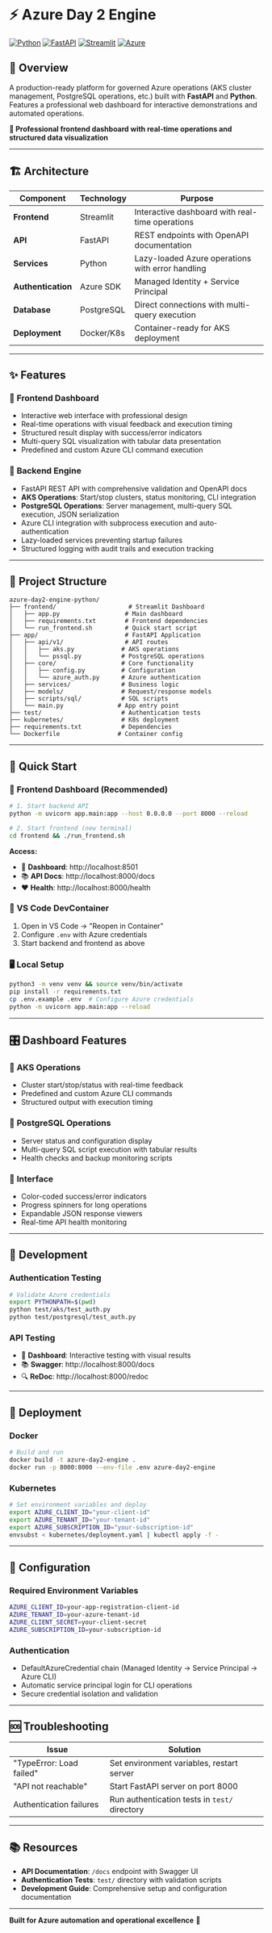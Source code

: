 # ⚡ Azure Day 2 Engine

[![Python](https://img.shields.io/badge/Python-3.11+-3776AB?logo=python&logoColor=white)](https://python.org)
[![FastAPI](https://img.shields.io/badge/FastAPI-Latest-009688?logo=fastapi&logoColor=white)](https://fastapi.tiangolo.com)
[![Streamlit](https://img.shields.io/badge/Frontend-Streamlit-FF6B6B?logo=streamlit&logoColor=white)](https://streamlit.io)
[![Azure](https://img.shields.io/badge/Azure-Ready-0078D4?logo=microsoft-azure&logoColor=white)](https://azure.microsoft.com)

## 🎯 Overview

A production-ready platform for governed Azure operations (AKS cluster management, PostgreSQL operations, etc.) built with **FastAPI** and **Python**. Features a professional web dashboard for interactive demonstrations and automated operations.

**🎨 Professional frontend dashboard with real-time operations and structured data visualization**

---

## 🏗️ Architecture

| Component | Technology | Purpose |
|-----------|------------|---------|
| **Frontend** | Streamlit | Interactive dashboard with real-time operations |
| **API** | FastAPI | REST endpoints with OpenAPI documentation |
| **Services** | Python | Lazy-loaded Azure operations with error handling |
| **Authentication** | Azure SDK | Managed Identity + Service Principal |
| **Database** | PostgreSQL | Direct connections with multi-query execution |
| **Deployment** | Docker/K8s | Container-ready for AKS deployment |

---

## ✨ Features

### 🎨 **Frontend Dashboard**
- Interactive web interface with professional design
- Real-time operations with visual feedback and execution timing
- Structured result display with success/error indicators
- Multi-query SQL visualization with tabular data presentation
- Predefined and custom Azure CLI command execution

### 🚀 **Backend Engine**
- FastAPI REST API with comprehensive validation and OpenAPI docs
- **AKS Operations**: Start/stop clusters, status monitoring, CLI integration
- **PostgreSQL Operations**: Server management, multi-query SQL execution, JSON serialization
- Azure CLI integration with subprocess execution and auto-authentication
- Lazy-loaded services preventing startup failures
- Structured logging with audit trails and execution tracking

---

## 📁 Project Structure

```
azure-day2-engine-python/
├── frontend/                    # Streamlit Dashboard
│   ├── app.py                  # Main dashboard
│   ├── requirements.txt        # Frontend dependencies
│   └── run_frontend.sh         # Quick start script
├── app/                        # FastAPI Application
│   ├── api/v1/                 # API routes
│   │   ├── aks.py             # AKS operations
│   │   └── pssql.py           # PostgreSQL operations
│   ├── core/                  # Core functionality
│   │   ├── config.py          # Configuration
│   │   └── azure_auth.py      # Azure authentication
│   ├── services/              # Business logic
│   ├── models/                # Request/response models
│   ├── scripts/sql/           # SQL scripts
│   └── main.py               # App entry point
├── test/                      # Authentication tests
├── kubernetes/                # K8s deployment
├── requirements.txt           # Dependencies
└── Dockerfile                # Container config
```

---

## 🚀 Quick Start

### 🎨 **Frontend Dashboard** (Recommended)

```bash
# 1. Start backend API
python -m uvicorn app.main:app --host 0.0.0.0 --port 8000 --reload

# 2. Start frontend (new terminal)
cd frontend && ./run_frontend.sh
```

**Access:**
- 🎨 **Dashboard**: http://localhost:8501
- 📚 **API Docs**: http://localhost:8000/docs
- ❤️ **Health**: http://localhost:8000/health

### 🐳 **VS Code DevContainer**

1. Open in VS Code → "Reopen in Container"
2. Configure `.env` with Azure credentials
3. Start backend and frontend as above

### 🖥️ **Local Setup**

```bash
python3 -m venv venv && source venv/bin/activate
pip install -r requirements.txt
cp .env.example .env  # Configure Azure credentials
python -m uvicorn app.main:app --reload
```

---

## 🎛️ Dashboard Features

### 🚀 **AKS Operations**
- Cluster start/stop/status with real-time feedback
- Predefined and custom Azure CLI commands
- Structured output with execution timing

### 🐘 **PostgreSQL Operations**
- Server status and configuration display
- Multi-query SQL script execution with tabular results
- Health checks and backup monitoring scripts

### 🎯 **Interface**
- Color-coded success/error indicators
- Progress spinners for long operations
- Expandable JSON response viewers
- Real-time API health monitoring

---

## 🔧 Development

### **Authentication Testing**
```bash
# Validate Azure credentials
export PYTHONPATH=$(pwd)
python test/aks/test_auth.py
python test/postgresql/test_auth.py
```

### **API Testing**
- 🎨 **Dashboard**: Interactive testing with visual results
- 📚 **Swagger**: http://localhost:8000/docs
- 🔍 **ReDoc**: http://localhost:8000/redoc

---

## 🐳 Deployment

### **Docker**
```bash
# Build and run
docker build -t azure-day2-engine .
docker run -p 8000:8000 --env-file .env azure-day2-engine
```

### **Kubernetes**
```bash
# Set environment variables and deploy
export AZURE_CLIENT_ID="your-client-id"
export AZURE_TENANT_ID="your-tenant-id"
export AZURE_SUBSCRIPTION_ID="your-subscription-id"
envsubst < kubernetes/deployment.yaml | kubectl apply -f -
```

---

## 🔐 Configuration

### **Required Environment Variables**
```bash
AZURE_CLIENT_ID=your-app-registration-client-id
AZURE_TENANT_ID=your-azure-tenant-id  
AZURE_CLIENT_SECRET=your-client-secret
AZURE_SUBSCRIPTION_ID=your-subscription-id
```

### **Authentication**
- DefaultAzureCredential chain (Managed Identity → Service Principal → Azure CLI)
- Automatic service principal login for CLI operations
- Secure credential isolation and validation

---

## 🆘 Troubleshooting

| Issue | Solution |
|-------|----------|
| "TypeError: Load failed" | Set environment variables, restart server |
| "API not reachable" | Start FastAPI server on port 8000 |
| Authentication failures | Run authentication tests in `test/` directory |

---

## 📚 Resources

- **API Documentation**: `/docs` endpoint with Swagger UI
- **Authentication Tests**: `test/` directory with validation scripts
- **Development Guide**: Comprehensive setup and configuration documentation

---

**Built for Azure automation and operational excellence** 🚀
